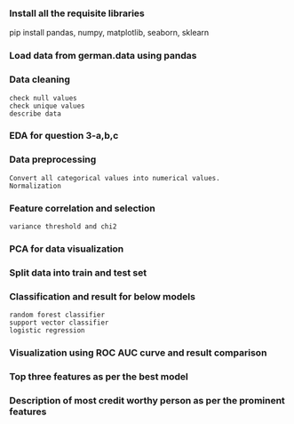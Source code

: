### Install all the requisite libraries 
  pip install pandas, numpy, matplotlib, seaborn, sklearn
  
### Load data from german.data using pandas

### Data cleaning
    check null values
    check unique values
    describe data
    
### EDA for question 3-a,b,c

### Data preprocessing
    Convert all categorical values into numerical values.
    Normalization
    
### Feature correlation and selection
    variance threshold and chi2
    
### PCA for data visualization

### Split data into train and test set

### Classification and result for below models
    random forest classifier
    support vector classifier
    logistic regression      
    
### Visualization using ROC AUC curve and result comparison

### Top three features as per the best model

### Description of most credit worthy person as per the prominent features

